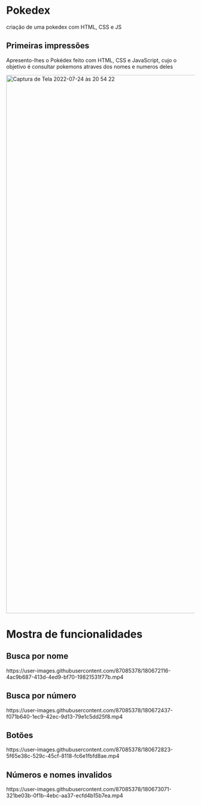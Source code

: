 # Pokedex
 criação de uma pokedex com HTML, CSS e JS
 
 
<h2>Primeiras impressões</h2>
Apresento-lhes o Pokédex feito com HTML, CSS e JavaScript, cujo o objetivo é consultar pokemons atraves dos nomes e numeros deles
<p></p>
<img width="1440" alt="Captura de Tela 2022-07-24 às 20 54 22" src="https://user-images.githubusercontent.com/87085378/180671102-1d043926-2533-456b-a800-b14f0877ac94.png">


<h1>Mostra de funcionalidades</h1>
<h2>Busca por nome</h2>
https://user-images.githubusercontent.com/87085378/180672116-4ac9b687-413d-4ed9-bf70-19821531f77b.mp4

<h2>Busca por número</h2>
<p></p>
https://user-images.githubusercontent.com/87085378/180672437-f071b640-1ec9-42ec-9d13-79e1c5dd25f8.mp4

<h2>Botões</h2>
<p></p>
https://user-images.githubusercontent.com/87085378/180672823-5f65e38c-529c-45cf-8118-fc6e1fbfd8ae.mp4

<h2>Números e nomes invalidos</h2>
<p></p>
https://user-images.githubusercontent.com/87085378/180673071-321be03b-0f1b-4ebc-aa37-ecfd4b15b7ea.mp4




